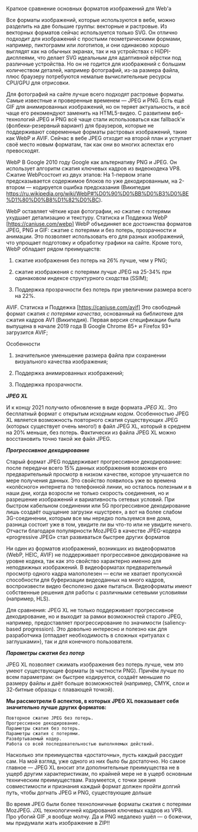 Краткое сравнение основных форматов изображений для Web'a

Все форматы изображений, которые используются в вебе, можно разделить на две большие группы: векторные и растровые. Из векторных форматов сейчас используется только SVG. Он отлично подходит для изображений с простыми геометрическими формами, например, пиктограмм или логотипов, и они одинаково хорошо выглядят как на обычных экранах, так и на устройствах с HiDPI-дисплеями, что делает SVG идеальным для адаптивной вёрстки под различные устройства. Но он не годится для изображений с большим количеством деталей, например фотографий, из-за размера файла, плюс браузеру потребуются немалые вычислительные ресурсы CPU/GPU для отрисовки.


Для фотографий на сайте лучше всего подходят растровые форматы. Самые известные и проверенные временем — JPEG и PNG. Есть ещё GIF для анимированных изображений, но он теряет актуальность, и всё чаще его рекомендуют заменить на HTML5-видео. 
С развитием веб-технологий JPEG и PNG всё чаще стали использоваться как fallback'и (фолбеки-резервный вариант) для браузеров, которые не поддерживают современные форматы растровых изображений, такие как WebP и AVIF. 
Сейчас в вебе JPEG отходит на второй план и уступает своё место новым форматам, так как они во многих аспектах его превосходят.

WebP В Google 2010 году Google как альтернативу PNG и JPEG. Он использует алгоритм сжатия ключевых кадров из видеокодека VP8.
Сжатие WebPсостоит из двух этапов: На 1-первом этапе предсказывается содержимое блоков по уже декодированным, на 2-втором — кодируется ошибка предсказания (Википедия https://ru.wikipedia.org/wiki/WebP#%D0%90%D0%BB%D0%B3%D0%BE%D1%80%D0%B8%D1%82%D0%BC).

WebP оставляет чёткие края фотографии, *но* сжатие с потерями ухудшает детализацию и текстуру. 
Статиска и Поддежка WebP [https://caniuse.com/webp] 
WebP объединяет все достоинства форматов JPEG, PNG и GIF: сжатие с потерями и без потерь, прозрачности и анимации. Это позволяет использовать его для разных изображений, что упрощает подготовку и обработку графики на сайте. 
Кроме того, WebP обладает рядом преимуществ:

   1) сжатие изображения без потерь на 26% лучше, чем у PNG;

   2) сжатие изображения с потерями лучше JPEG на 25-34% при одинаковом индексе структурного сходства (SSIM);

   3) Поддержка прозрачности без потерь при увеличении размера всего на 22%.

AVIF. Статиска и Поддежка [https://caniuse.com/avif]
Это свободный формат сжатия *с потерями качества*, основанный на библиотеке для сжатия кадров AV1 (Википедия). Первая версия спецификации была выпущена в начале 2019 года
    В Google Chrome 85+ и Firefox 93+ загрузится AVIF;

Особенности
 1) значительное уменьшение размера файла при сохранении визуального качества изображения;

 2) Поддержка анимированных изображений;

 3)  Поддержка прозрачности.

***JPEG XL***

И к концу 2021 получило обновление в виде формата *JPEG XL*. Это бесплатный формат с открытым исходным кодом.
Особенностью JPEG XL является возможность повторного сжатия существующих JPEG (которых существует очень много!) в файл JPEG XL, который в среднем на 20% меньше, без потерь. 
Фактически из файла JPEG XL можно восстановить точно такой же файл JPEG.

***Прогрессивное декодирование***

Старый формат JPEG поддерживает прогрессивное декодирование: после передачи всего 15% данных изображения возможен его предварительный просмотр в низком качестве, которое улучшается по мере получения данных. 
Это свойство появилось уже во времена «колёсного» интернета по телефонной линии, но осталось полезным и в наши дни, когда возросли не только скорость соединения, но и разрешение изображений и вариативность сетевых условий. При быстром кабельном соединении или 5G прогрессивное декодирование лишь создаёт ощущение загрузки «шустрее», а вот на более слабом 3G-соединении, которым все мы нередко пользуемся вне дома, разница состоит уже в том, увидите ли вы что-то или не увидите ничего.
Отчасти благодаря популярности MozJPEG в качестве JPEG-кодера «progressive JPEG» стал развиваться быстрее других форматов

Ни один из форматов изображений, возникших из видеоформатов (WebP, HEIC, AVIF) не поддерживает прогрессивное декодирование на уровне кодека, так как это свойство характерно именно для неподвижных изображений. В видеоформатах предварительный просмотр одного кадра малополезен — если не хватает пропускной способности для буферизации видеоданных на много кадров, воспроизвести видео бесполезно даже пытаться. Видеоформаты имеют собственные решения для работы с различными сетевыми условиями (например, HLS).

Для сравнения: JPEG XL не только поддерживает прогрессивное декодирование, но и выходит за рамки возможностей старого JPEG, например, предоставляет прогрессирование по значимости (saliency-based progression). Это довольно интересно и полезно как для разработчика (отпадает необходимость в сложных «ритуалах с заглушками»), так и для конечного пользователя.


***Параметры сжатия без потер***

JPEG XL позволяет сжимать изображения без потерь лучше, чем это умеют существующие форматы (в частности PNG). Причём лучше по всем параметрам: он быстрее кодируется, создаёт меньшие по размеру файлы и даёт больше возможностей (например, CMYK, слои и 32-битные образцы с плавающей точкой). 

**Мы рассмотрели 6 аспектов, в которых JPEG XL показывает себя значительно лучше других форматов:**

    Повторное сжатие JPEG без потерь.
    Прогрессивное декодирование.
    Параметры сжатия без потерь.
    Параметры сжатия с потерями.
    Развёртываемый кодер.
    Работа со всей последовательностью выполняемых действий.


Насколько эти преимущества «достаточны», пусть каждый рассудит сам. На мой взгляд, уже одного из них было бы достаточно. Но самое главное — JPEG XL вносит эти дополнительные преимущества не в ущерб другим характеристикам, по крайней мере не в ущерб основным техническим преимуществам. Разумеется, с точки зрения совместимости и признания каждый формат должен пройти долгий путь, чтобы догнать JPEG и PNG, существующие дольше


Во время JPEG были более технолоничные форматы сжатия с потерями MozJPEG. JXL технологичней кодирования ключевых кадров из VP8. 
Про убогий GIF ,я вообще молчу.
Да и PNG недалеко ушёл — о божечки, мы придумали жать изображение в ZIP!!
